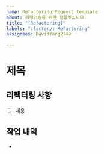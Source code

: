 ```yaml
---
name: Refactoring Request template
about: 리팩터링을 위한 템플릿입니다.
title: "[Refactoring]"
labels: ":factory: Refactoring"
assignees: DavidYang2149

---
```


# 제목
## 리팩터링 사항
- [ ] 내용

## 작업 내역
-
